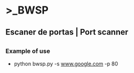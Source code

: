 # >_BWSP
## Escaner de portas | Port scanner 

##

### Example of use

- python bwsp.py -s www.google.com -p 80
